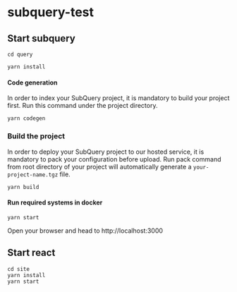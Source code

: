 # subquery-test

## Start subquery

```
cd query
```

```
yarn install
```

#### Code generation

In order to index your SubQuery project, it is mandatory to build your project first.
Run this command under the project directory.

```
yarn codegen
```

### Build the project

In order to deploy your SubQuery project to our hosted service, it is mandatory to pack your configuration before upload.
Run pack command from root directory of your project will automatically generate a `your-project-name.tgz` file.

```
yarn build
```

#### Run required systems in docker

```
yarn start
```

Open your browser and head to http://localhost:3000

## Start react

```
cd site
yarn install
yarn start
```
